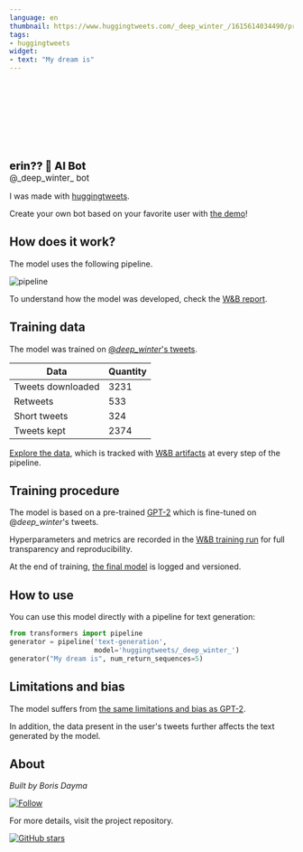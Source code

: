 ```yaml
---
language: en
thumbnail: https://www.huggingtweets.com/_deep_winter_/1615614034490/predictions.png
tags:
- huggingtweets
widget:
- text: "My dream is"
---
```


<div>
<div style="width: 132px; height:132px; border-radius: 50%; background-size: cover; background-image: url('https://pbs.twimg.com/profile_images/1344880990464991239/DJ6glcyj_400x400.png')">
</div>
<div style="margin-top: 8px; font-size: 19px; font-weight: 800">erin?? 🤖 AI Bot </div>
<div style="font-size: 15px">@_deep_winter_ bot</div>
</div>

I was made with [huggingtweets](https://github.com/borisdayma/huggingtweets).

Create your own bot based on your favorite user with [the demo](https://colab.research.google.com/github/borisdayma/huggingtweets/blob/master/huggingtweets-demo.ipynb)!

## How does it work?

The model uses the following pipeline.

![pipeline](https://github.com/borisdayma/huggingtweets/blob/master/img/pipeline.png?raw=true)

To understand how the model was developed, check the [W&B report](https://app.wandb.ai/wandb/huggingtweets/reports/HuggingTweets-Train-a-model-to-generate-tweets--VmlldzoxMTY5MjI).

## Training data

The model was trained on [@_deep_winter_'s tweets](https://twitter.com/_deep_winter_).

| Data | Quantity |
| --- | --- |
| Tweets downloaded | 3231 |
| Retweets | 533 |
| Short tweets | 324 |
| Tweets kept | 2374 |

[Explore the data](https://wandb.ai/wandb/huggingtweets/runs/17lau6du/artifacts), which is tracked with [W&B artifacts](https://docs.wandb.com/artifacts) at every step of the pipeline.

## Training procedure

The model is based on a pre-trained [GPT-2](https://huggingface.co/gpt2) which is fine-tuned on @_deep_winter_'s tweets.

Hyperparameters and metrics are recorded in the [W&B training run](https://wandb.ai/wandb/huggingtweets/runs/1gj4ousy) for full transparency and reproducibility.

At the end of training, [the final model](https://wandb.ai/wandb/huggingtweets/runs/1gj4ousy/artifacts) is logged and versioned.

## How to use

You can use this model directly with a pipeline for text generation:

```python
from transformers import pipeline
generator = pipeline('text-generation',
                     model='huggingtweets/_deep_winter_')
generator("My dream is", num_return_sequences=5)
```

## Limitations and bias

The model suffers from [the same limitations and bias as GPT-2](https://huggingface.co/gpt2#limitations-and-bias).

In addition, the data present in the user's tweets further affects the text generated by the model.

## About

*Built by Boris Dayma*

[![Follow](https://img.shields.io/twitter/follow/borisdayma?style=social)](https://twitter.com/intent/follow?screen_name=borisdayma)

For more details, visit the project repository.

[![GitHub stars](https://img.shields.io/github/stars/borisdayma/huggingtweets?style=social)](https://github.com/borisdayma/huggingtweets)
